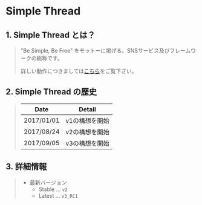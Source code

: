 # Simple Thread

## 1. Simple Thread とは？
> "Be Simple, Be Free" をモットーに掲げる、SNSサービス及びフレームワークの総称です。
> 
> 詳しい動作につきましては[こちら](https://genbuproject.github.io/SimpleThread/)をご覧下さい。

## 2. Simple Thread の歴史
> | Date | Detail |
> | ---------- | ---------- |
> | 2017/01/01 | v1の構想を開始 |
> | 2017/08/24 | v2の構想を開始 |
> | 2017/09/05 | v3の構想を開始 |

## 3. 詳細情報
> * 最新バージョン
> 	* Stable ... `v2`
> 	* Latest ... `v3_RC1`